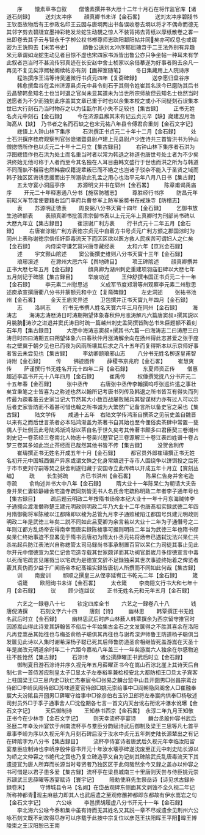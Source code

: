 <!-- { "loadSidebar": true } -->
　　序
　　懐素草书自叙
　　僧懐素撰并书大厯十二年十月石在将作监官库【诸道石刻録】
　　送刘太冲序
　　顔真卿书未详【金石畧】
　　送刘太冲序碧牋书王钦臣故物后有王参政名印王云因与唐坰两出书各误收卷去坰以将才不偶命而德无其邻字剪去碧牋宜墨神彩艳发龙蛇生动覩之惊人不装背掲去背纸以厚纸散卷之畧一出即卷去其子云与智永千字栁公权书栁尊师志欧阳鄱阳帖并同矣亦可叹息也或谓密为王诜购去【米芾书史】
　　顔鲁公送刘太冲序郁屈瑰竒于二王法外别有异趣米元章谓如龙蛇生动见者目惊不虚也宋四家书派皆出鲁公亦只争坐帖一种耳未有学此叙者岂当时不甚流传邪真迹在长安赵中舍士桢家以余借摹遂为好事者购去余凡一再见不复见矣淳熈秘阁续帖亦有刻【画禅室随笔】
　　冬日集藏用上人院诗序
　　程浩撰序王涓等诗吴通微行书贞元四年【复斋碑録】
　　送李愿归盘谷序
　　韩愈撰盘谷在孟州济源县贞元中县令刻石于其侧令姓崔其名浃今已磨防其后书云昌黎韩愈知名士也当时退之官尚未显其道未为当世所宗师故但云知名士也然当时送愿者为不少而独刻此序盖其文章已重于时也以余集本校之或小不同疑刻石误集本世已大行刻石乃当时物存之以为佳翫尔其小失不足较也【集古録】
　　正书无姓名贞元中刻石【金石録】
　　今在济源县廨其末有记云贞元辛【缺】嵗建丒月渤海髙从【缺】　乃书者之名而石缺之也宋元祐八年县令傅君俞重刻【金石文字记】
　　緫悟上人钟山林下集序
　　石洪撰正书贞元二十年十二月【金石録】
　　处士石洪撰序桂府观察判官张谵诸暨县尉卢建上元县尉卢少连诗共三首皆洪书为钟山僧揔悟所作也以贞元二十年十二月立【集古録目】
　　右钟山林下集序者石洪为浮图緫悟作也石洪为处士而名重当时者以常为韩退之称道也唐世号处士者为不少矣洪终始无他可称于人者而至今其名独在人耳目由韩文盛行于世也而洪之所为与韩道不同而埶不相容也然韩尝叹籍湜辈叛已而不絶之也岂诸子驳杂不能入于圣贤之域而韩子独区区诲诱思援而出于所溺欤此孔孟之用心也治平元年八月八日书【集古録】
　　五太守宴小洞庭亭序
　　苏源明文并书在郓州【金石畧】
　　陈章甫谒禹庙序
　　开元二十年释惠通八分书【施宿防稽志】
　　尊胜经行书序
　　防昌元年前昭义军节度使要籍右监门率府兵曹参军上防军奚奬书在戒珠寺【防稽志】
　　表
　　苏源明正徳表
　　周良弼八分书天寳十四年【金石録】
　　乞御书放生池碑额表
　　表顔真卿书批答肃宗御书表以上元元年上真卿时为刑部尚书碑以大厯九年立【集古録目】
　　崔淙谢广利方表
　　行书贞元十二年五月【金石録】
　　右唐崔淙谢广利方表徳宗贞元中自着方书号贞元广利方颁之郡国淙时为同州上表称谢徳宗信任奸臣毒流天下而区区欲以医方救人民疾苦可谓妇人之仁矣【金石録】
　　内侍梁守谦乞冩兴唐寺藏经表
　　太和六年【京兆金石録】
　　述
　　宇文颢山隂述
　　窦公衡撰史维则八分书天寳十三年【金石録】
　　琅琊溪述
　　在滁州大厯六年【舆地碑目】
　　项王碑隂述
　　顔真卿撰并正书大厯七年五月【金石録】
　　顔真卿为湖州刺史重建项羽庙旧碑以大厯七年五月刻记于碑隂【集古録目】
　　举废功述
　　王仲舒撰韦国正书贞元二十一年【金石録】
　　李元素二州慰思述
　　义成军节度郑滑等州观察李元素二州慰思述庾承宣撰唐衢八分书并篆额元和中立【复斋碑録】
　　左史洞述
　　张祐书池州【金石畧】
　　金天王庙灵异述
　　卫包撰并正书天寳九年四月【金石録】
　　志
　　洛祠志
　　行书无书撰人姓名天寳六年三月在同州【金石録】
　　海涛志
　　海涛志涛厯涛日时涛期朔望体象春秋仲月涨涛解凡六篇唐窦叔撰其説以月朓朒涛汐之进退并窦氏涛日时疏一篇越州刺史孟简撰皆陶怂书朱巨题额不着刻石年月【集古録目】
　　大厯中海涛志窦叔撰其书六篇一曰海涛志二曰涛厯三曰涛日时四曰涛期五曰朔望体象六曰春秋仲月涨涛解余向在扬州得此志甚爱之张于座右之壁冀于朝夕见也已而夜为风雨所壊其后求之凡十五年而复得斯本以示京师好事者皆云未尝见也【集古録】
　　李幼卿题琅邪山志
　　八分书无姓名栁遂皇甫智诗附【金石録】
　　传
　　佛迹图传
　　薛稷书京兆府【金石畧】
　　崔慧爽传
　　萨谨撰行书无姓名开元十四年二月【金石録】
　　东夏师资正传
　　僧惠超述李嵓书开元十八年四月【金石録】
　　崔禹传
　　权倕撰党抚八分书开元二十五年春【金石録】
　　张中丞传
　　右唐张中丞传李翰撰呜呼张巡许逺之事壮矣宜秉笔之士皆喜为之称述也然以翰所记考唐书列传及韩退之所书皆互有得失而列传最为疎畧虽云史家当记大节然其大小数百战屡败贼兵其智谋材力亦有过人可以示后者史家皆防而不着甚可惜也翰之所书诚为大繁然广记备言所以备史官之采也【集古録】
　　陆文学传
　　咸通十五年　右陆文学传鸿渐自撰茶之见前史盖自魏晋以来有之而后世言茶者必本陆鸿渐盖为茶著书自其始也至今俚俗卖茶肆中常置一甆偶人于灶侧云此号陆鸿渐鸿渐以茶自名于世久矣考其传著书颇多曰君臣契三卷潮州刺史记一卷茶经三卷南北人物志十卷吴兴歴官记三卷源解三十卷江表四姓谱十卷占梦三卷其多如此岂止茶经而已哉然其他书皆不传【集古録】
　　没贺舍利传
　　崔璹撰正书无姓名开成五年十月【金石録】
　　都官员外郎崔璹撰正书无姓名初开元中国城西偏产异豕或谓文殊之化身常嬉逰于寺市人围绕争以饼饵投之后死于市市吏刘守嗣等焚之获舍利遂归藏于安国寺立此传碑以开成五年十月立【寳刻丛编】
　　疏
　　长生粥疏
　　齐已书洪州【金石畧】
　　陈杲仁告身并舍宅造寺疏
　　俞珣述并书大中八年【金石録】
　　隋大业十一年陈杲仁为朝请大夫告身并杲仁妻轸静縁舍宅造寺疏同刻皆无书人名氏舍宅疏称明政二年者李子通年号也【集古録目】
　　疏后题云明政二年按隋书炀帝本纪大业十一年十月东海贼帅李子通拥众渡淮僭称楚王建元明政则明政二年乃大业十二年也唐髙祖实録武徳二年四月隋御衞将军陈棱以江都降即以棱为总管九月李子通败棱陷江都国号呉建元明政则明政二年是武徳三年矣二説不同如此吕夏卿为余言若以大业十二年为子通僭号之二年则江都方乱炀帝安得南幸而唐实録陈棱事可据则明政二年当为武徳三年也隋书缪矣杲仁终始事迹不显畧见于隋书云唐初为隋太仆丞元祐将炀帝已遇弑沈法兴杲仁共杀祐起兵防江表法兴自称緫管太司马録尚书事承制置百官以杲仁为司徒其事止见此尔开元中僧徳宣为杲仁记舍宅造寺载其世家颇详而其功阀官爵嵗月多缪徳宣言中毒以死而宅疏言见屠戮当以宅疏为是徳宣文辞不足録独采其世次事迹终始着之俾览者覈其真伪而少益于广闻炀帝本纪髙祖实録皆唐初人所撰而不同如此何哉【集古録】
　　训
　　南叟训
　　祁顺之撰皇三从侄李延宥正书乾元二年【金石録】
　　箴
　　语箴
　　欧阳询书未详【金石畧】
　　太仓箴
　　李商隠文行书大和七年十月【金石録】
　　议
　　顾少连諡议
　　正书无姓名元和元年五月【金石録】














　　六艺之一録卷八十七
　　钦定四库全书
　　六艺之一録卷八十八　　　　钱唐倪涛撰
　　石刻文字六十四
　　唐刻【诗】
　　幽林思
　　韩覃撰正书无姓名武后时立【金石録】
　　幽林思武后时庐山林薮人韩覃撰余为西京留守推官时因游嵩山得此诗爱其辞翰皆不俗后十年始集古金石之文发箧得之不胜其喜余在洛阳凡再登嵩岳其始徃也与梅圣俞杨子聪俱其再往也与谢希深尹师鲁王防道杨子聪俱当发箧见此诗以入集时谢希深杨子聪已死其后师鲁防道圣俞相继皆死盖游嵩在天圣十年是嵗改元明道余时年二十六距今嘉祐八年盖三十一年矣游嵩六人独余在尔感物追往不胜怆然【集古録】
　　石淙诗
　　诸公撰薛曜正书武后时立【金石録】
　　御制夏日游石淙诗并序久视元年五月薛曜正书今在嵩山石淙北崖上其诗天后自制七言一首侍游应制皇太子□显太子左奉裕率兼检校安北大都防相王□旦太子宾客上柱国梁王□三思内史□狄仁杰奉宸令□张易之麟台监中山县开圀男□张昌宗鸾台侍郎□李峤凤阁侍郎□苏味道夏官侍郎□姚元崇给事中□阎朝隐凤阁舍人□崔融奉宸大夫汾隂县开圀男□薛曜守给事中□徐彦伯右玉钤卫郎将左奉宸内供奉□杨敬述司封员外□于季子通事舍人□沈佺期各七言一首文内天台讹右衔讹冲瀑水讹曝【金石文字记】
　　天后御制诗
　　王知恭书西京【金石畧】　永淳二年九月王知敬正书今在少林寺【金石文字记】
　　则天幸流杯亭宴诗
　　麟台丞殷仲容书武后圣歴二年幸汝州宴饮于州南流杯亭与羣臣分韵赋诗武后御制及梁王三思等凡七首平章事李峤为序以久视元年九月刻石碑后没于汝水中贞元五年刺史陆长源辇出之有记在碑隂字为八分书【集古録目】
　　流杯亭侍宴诗者唐武后久视元年幸临汝阳留宴羣臣应制诗也李峤序殷仲容书开元十年汝水壊亭碑遂沈废至正元中刺史陆长源以为峤之文仲容之书絶代之寳也乃复立碑造亭又自为记刻其碑隂武氏乱唐毒流天下其遗迹冝为唐人所弃而长源当时号贤者乃独区区于此何哉然余今又録之盖亦以仲容之书可惜是以君子患多爱【集古録】流杯亭在梁县城南三十里唐则天尝与侍臣姚元崇苏颋武三思薛曜等游宴赋诗【寰宇记】
　　陪勅使麻先生祭岳诗【诗见求古録补録卷末】
　　守博城县令马【名阙】在岱岳观碑东侧面其文剥蚀不全久视二年记所称神都青观主麻慈力即其人也武后遣之至观修醮神都即东都故有伊水嵩岩之句【金石文字记】
　　六公咏
　　李邕撰胡履虚八分书开元十一年【金石録】
　　李北海六公咏今泰和集中虽有诗而无其姓名又其説一章不尽或遗余见荆州六公咏石刻文既不刓故得尽存可以序载于此按中宗复位以彦范王扶阳晖王平阳暐王博陵柬之王汉阳恕已王南
